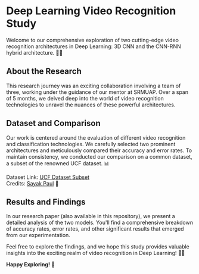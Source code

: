 # Deep Learning Video Recognition Study

Welcome to our comprehensive exploration of two cutting-edge video recognition architectures in Deep Learning: 3D CNN and the CNN-RNN hybrid architecture. 🎥🚀

## About the Research

This research journey was an exciting collaboration involving a team of three, working under the guidance of our mentor at SRMUAP. Over a span of 5 months, we delved deep into the world of video recognition technologies to unravel the nuances of these powerful architectures.

## Dataset and Comparison

Our work is centered around the evaluation of different video recognition and classification technologies. We carefully selected two prominent architectures and meticulously compared their accuracy and error rates. To maintain consistency, we conducted our comparison on a common dataset, a subset of the renowned UCF dataset. 📊

Dataset Link: [UCF Dataset Subset](https://github.com/sayakpaul/Action-Recognition-in-TensorFlow/releases/download/v1.0.0/ucf101_top5.tar.gz)  
Credits: [Sayak Paul](https://github.com/sayakpaul) 🙌

## Results and Findings

In our research paper (also available in this repository), we present a detailed analysis of the two models. You'll find a comprehensive breakdown of accuracy rates, error rates, and other significant results that emerged from our experimentation.

Feel free to explore the findings, and we hope this study provides valuable insights into the exciting realm of video recognition in Deep Learning! 🚀✨

**Happy Exploring!** 🌟

